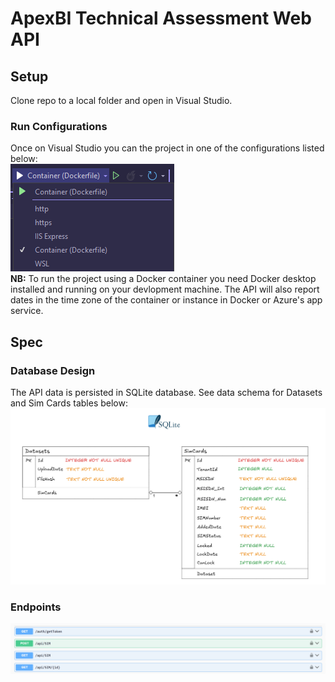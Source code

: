 # ApexBI Technical Assessment Web API
## Setup
Clone repo to a local folder and open in Visual Studio. <br>
### Run Configurations
Once on Visual Studio you can the project in one of the configurations listed below: 
<br>
![alt text](runmodes.png)
<br>
<strong>NB:</strong> To run the project using a Docker container you need Docker desktop installed and running on your devlopment machine. The API will also report dates in the time zone of the container or instance in Docker or Azure's app service.
## Spec
### Database Design
The API data is persisted in SQLite database. See data schema for Datasets and Sim Cards tables below:
![alt text](/dbdesign.png)

### Endpoints
![alt text](/endpoints.png)

